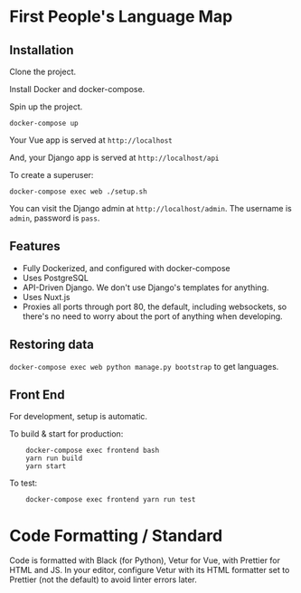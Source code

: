 # First People's Language Map

## Installation

Clone the project.

Install Docker and docker-compose.

Spin up the project.

```
docker-compose up
```

Your Vue app is served at `http://localhost`

And, your Django app is served at `http://localhost/api`

To create a superuser:

```
docker-compose exec web ./setup.sh
```

You can visit the Django admin at `http://localhost/admin`. The username is `admin`, password is `pass`.

## Features

-   Fully Dockerized, and configured with docker-compose
-   Uses PostgreSQL
-   API-Driven Django. We don't use Django's templates for anything.
-   Uses Nuxt.js
-   Proxies all ports through port 80, the default, including websockets, so there's no need to worry about the port of anything when developing.

## Restoring data

`docker-compose exec web python manage.py bootstrap` to get languages.


## Front End

For development, setup is automatic.

To build & start for production:

        docker-compose exec frontend bash
        yarn run build
        yarn start

To test:

        docker-compose exec frontend yarn run test

# Code Formatting / Standard

Code is formatted with Black (for Python), Vetur for Vue, with Prettier for HTML and JS. In your editor, configure Vetur with its HTML formatter set to Prettier (not the default) to avoid linter errors later.
